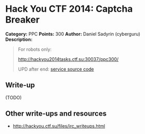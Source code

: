 # Hack You CTF 2014: Captcha Breaker

**Category:** PPC
**Points:** 300
**Author:** Daniel Sadyrin (cyberguru)
**Description:**

> For robots only:
>
> http://hackyou2014tasks.ctf.su:30037/ppc300/
>
> UPD after end: [service source code](ppc300.zip)

## Write-up

(TODO)

## Other write-ups and resources

* <http://hackyou.ctf.su/files/irc_writeups.html>
